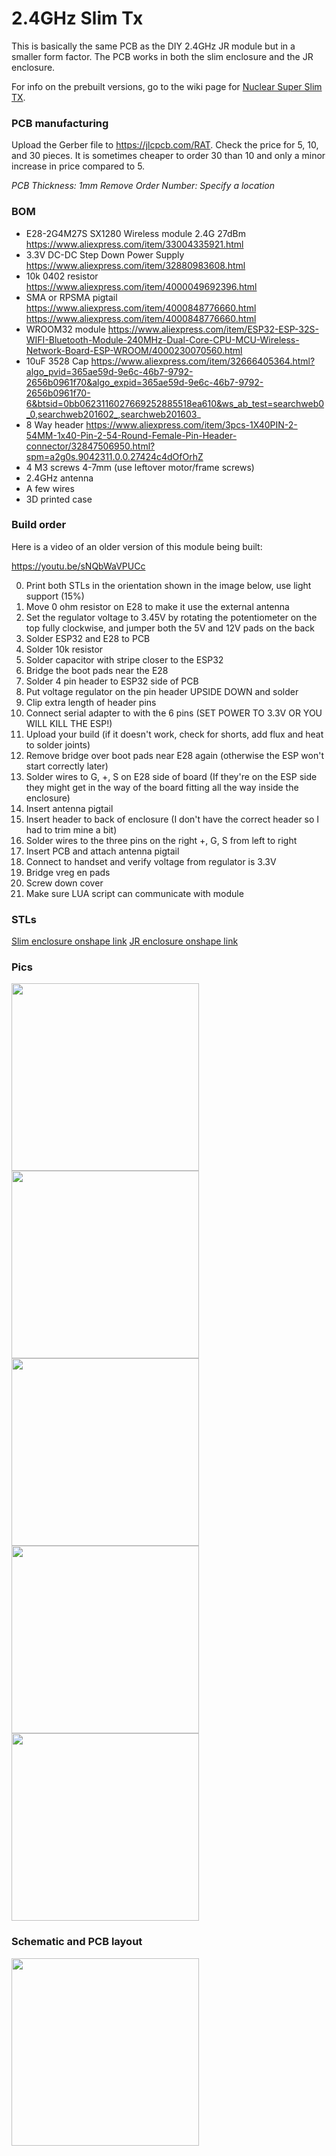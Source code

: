 # 2.4GHz Slim Tx

This is basically the same PCB as the DIY 2.4GHz JR module but in a smaller form factor. The PCB works in both the slim enclosure and the JR enclosure.

For info on the prebuilt versions, go to the wiki page for [Nuclear Super Slim TX](https://github.com/ExpressLRS/ExpressLRS/wiki/Nuclear-Super-Slim-TX).

### PCB manufacturing

Upload the Gerber file to https://jlcpcb.com/RAT.  Check the price for 5, 10, and 30 pieces.  It is sometimes cheaper to order 30 than 10 and only a minor increase in price compared to 5.

*PCB Thickness: 1mm*
*Remove Order Number: Specify a location*

### BOM

- E28-2G4M27S SX1280 Wireless module 2.4G 27dBm https://www.aliexpress.com/item/33004335921.html
- 3.3V DC-DC Step Down Power Supply https://www.aliexpress.com/item/32880983608.html
- 10k 0402 resistor https://www.aliexpress.com/item/4000049692396.html
- SMA or RPSMA pigtail https://www.aliexpress.com/item/4000848776660.html https://www.aliexpress.com/item/4000848776660.html
- WROOM32 module https://www.aliexpress.com/item/ESP32-ESP-32S-WIFI-Bluetooth-Module-240MHz-Dual-Core-CPU-MCU-Wireless-Network-Board-ESP-WROOM/4000230070560.html
- 10uF 3528 Cap https://www.aliexpress.com/item/32666405364.html?algo_pvid=365ae59d-9e6c-46b7-9792-2656b0961f70&algo_expid=365ae59d-9e6c-46b7-9792-2656b0961f70-6&btsid=0bb0623116027669252885518ea610&ws_ab_test=searchweb0_0,searchweb201602_,searchweb201603_
- 8 Way header https://www.aliexpress.com/item/3pcs-1X40PIN-2-54MM-1x40-Pin-2-54-Round-Female-Pin-Header-connector/32847506950.html?spm=a2g0s.9042311.0.0.27424c4dOfOrhZ
- 4 M3 screws 4-7mm (use leftover motor/frame screws)
- 2.4GHz antenna
- A few wires
- 3D printed case

### Build order

Here is a video of an older version of this module being built:

https://youtu.be/sNQbWaVPUCc

0. Print both STLs in the orientation shown in the image below, use light support (15%)
1. Move 0 ohm resistor on E28 to make it use the external antenna
2. Set the regulator voltage to 3.45V by rotating the potentiometer on the top fully clockwise, and jumper both the 5V and 12V pads on the back
3. Solder ESP32 and E28 to PCB
4. Solder 10k resistor
6. Solder capacitor with stripe closer to the ESP32
5. Bridge the boot pads near the E28
7. Solder 4 pin header to ESP32 side of PCB
8. Put voltage regulator on the pin header UPSIDE DOWN and solder
9. Clip extra length of header pins
10. Connect serial adapter to with the 6 pins (SET POWER TO 3.3V OR YOU WILL KILL THE ESP!)
11. Upload your build (if it doesn't work, check for shorts, add flux and heat to solder joints)
12. Remove bridge over boot pads near E28 again (otherwise the ESP won't start correctly later)
13. Solder wires to G, +, S on E28 side of board (If they're on the ESP side they might get in the way of the board fitting all the way inside the enclosure)
14. Insert antenna pigtail
15. Insert header to back of enclosure (I don't have the correct header so I had to trim mine a bit)
16. Solder wires to the three pins on the right +, G, S from left to right
17. Insert PCB and attach antenna pigtail
18. Connect to handset and verify voltage from regulator is 3.3V
19. Bridge vreg en pads
20. Screw down cover
21. Make sure LUA script can communicate with module

### STLs

[Slim enclosure onshape link](https://cad.onshape.com/documents/2cffc645d8696d047935ac89/w/6acaaaa832f4b23c1c8ac47e/e/49ad20ba4b7d79ea1d683a18)
[JR enclosure onshape link](https://cad.onshape.com/documents/50ada7dd7257b3b4cfa71d02/w/741afccb437d7d488507c71b/e/4760c734ca4584832616ed85)

### Pics

<img src="https://github.com/ExpressLRS/ExpressLRS-Hardware/blob/master/PCB/2400MHz/TX_SX1280_Super_Slim/img/printlayout.png?raw=true" width="300">
<img src="https://github.com/ExpressLRS/ExpressLRS-Hardware/blob/master/PCB/2400MHz/TX_SX1280_Super_Slim/img/antennaswitch.png?raw=true" width="300">
<img src="https://github.com/ExpressLRS/ExpressLRS-Hardware/blob/master/PCB/2400MHz/TX_SX1280_Super_Slim/img/exploded.jpg?raw=true" width="300">
<img src="https://github.com/ExpressLRS/ExpressLRS-Hardware/blob/master/PCB/2400MHz/TX_SX1280_Super_Slim/img/compacted.jpg?raw=true" width="300">
<img src="https://github.com/ExpressLRS/ExpressLRS-Hardware/blob/master/PCB/2400MHz/TX_SX1280_Super_Slim/img/ftdi.png?raw=true" width="300">

### Schematic and PCB layout

<img src="https://github.com/ExpressLRS/ExpressLRS-Hardware/blob/master/PCB/2400MHz/TX_SX1280_Super_Slim/img/brd.png?raw=true" width="300">
